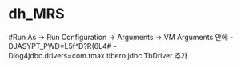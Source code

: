 # dh_MRS

#Run As -> Run Configuration -> Arguments -> VM Arguments 안에 
-DJASYPT_PWD=L5f^D?R(6L4#
-Dlog4jdbc.drivers=com.tmax.tibero.jdbc.TbDriver
추가
